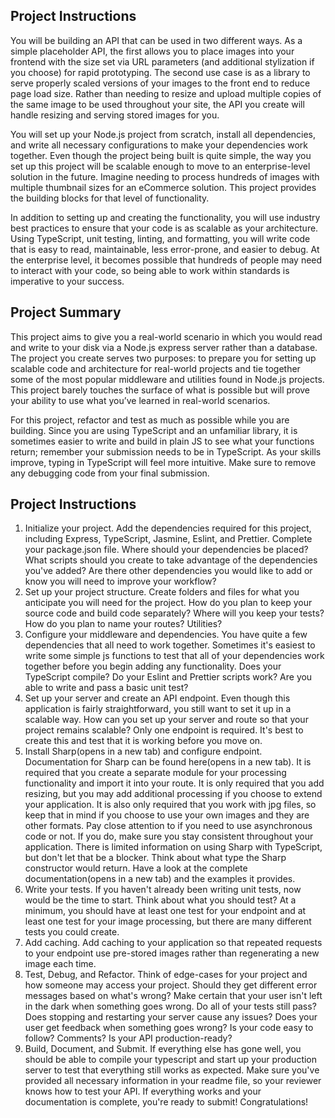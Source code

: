 ## Project Instructions

You will be building an API that can be used in two different ways. As a simple placeholder API, the first allows you to place images into your frontend with the size set via URL parameters (and additional stylization if you choose) for rapid prototyping. The second use case is as a library to serve properly scaled versions of your images to the front end to reduce page load size. Rather than needing to resize and upload multiple copies of the same image to be used throughout your site, the API you create will handle resizing and serving stored images for you.

You will set up your Node.js project from scratch, install all dependencies, and write all necessary configurations to make your dependencies work together. Even though the project being built is quite simple, the way you set up this project will be scalable enough to move to an enterprise-level solution in the future. Imagine needing to process hundreds of images with multiple thumbnail sizes for an eCommerce solution. This project provides the building blocks for that level of functionality.

In addition to setting up and creating the functionality, you will use industry best practices to ensure that your code is as scalable as your architecture. Using TypeScript, unit testing, linting, and formatting, you will write code that is easy to read, maintainable, less error-prone, and easier to debug. At the enterprise level, it becomes possible that hundreds of people may need to interact with your code, so being able to work within standards is imperative to your success.

## Project Summary

This project aims to give you a real-world scenario in which you would read and write to your disk via a Node.js express server rather than a database. The project you create serves two purposes: to prepare you for setting up scalable code and architecture for real-world projects and tie together some of the most popular middleware and utilities found in Node.js projects. This project barely touches the surface of what is possible but will prove your ability to use what you’ve learned in real-world scenarios.

For this project, refactor and test as much as possible while you are building. Since you are using TypeScript and an unfamiliar library, it is sometimes easier to write and build in plain JS to see what your functions return; remember your submission needs to be in TypeScript. As your skills improve, typing in TypeScript will feel more intuitive. Make sure to remove any debugging code from your final submission.

## Project Instructions

1. Initialize your project. Add the dependencies required for this project, including Express, TypeScript, Jasmine, Eslint, and Prettier. Complete your package.json file.
   Where should your dependencies be placed?
   What scripts should you create to take advantage of the dependencies you've added?
   Are there other dependencies you would like to add or know you will need to improve your workflow?
2. Set up your project structure. Create folders and files for what you anticipate you will need for the project.
   How do you plan to keep your source code and build code separately?
   Where will you keep your tests?
   How do you plan to name your routes? Utilities?
3. Configure your middleware and dependencies. You have quite a few dependencies that all need to work together. Sometimes it's easiest to write some simple js functions to test that all of your dependencies work together before you begin adding any functionality.
   Does your TypeScript compile?
   Do your Eslint and Prettier scripts work?
   Are you able to write and pass a basic unit test?
4. Set up your server and create an API endpoint. Even though this application is fairly straightforward, you still want to set it up in a scalable way. How can you set up your server and route so that your project remains scalable? Only one endpoint is required. It's best to create this and test that it is working before you move on.
5. Install Sharp(opens in a new tab) and configure endpoint. Documentation for Sharp can be found here(opens in a new tab). It is required that you create a separate module for your processing functionality and import it into your route. It is only required that you add resizing, but you may add additional processing if you choose to extend your application. It is also only required that you work with jpg files, so keep that in mind if you choose to use your own images and they are other formats.
   Pay close attention to if you need to use asynchronous code or not. If you do, make sure you stay consistent throughout your application.
   There is limited information on using Sharp with TypeScript, but don't let that be a blocker. Think about what type the Sharp constructor would return. Have a look at the complete documentation(opens in a new tab) and the examples it provides.
6. Write your tests. If you haven't already been writing unit tests, now would be the time to start. Think about what you should test? At a minimum, you should have at least one test for your endpoint and at least one test for your image processing, but there are many different tests you could create.
7. Add caching. Add caching to your application so that repeated requests to your endpoint use pre-stored images rather than regenerating a new image each time.
8. Test, Debug, and Refactor. Think of edge-cases for your project and how someone may access your project. Should they get different error messages based on what's wrong? Make certain that your user isn't left in the dark when something goes wrong.
   Do all of your tests still pass?
   Does stopping and restarting your server cause any issues?
   Does your user get feedback when something goes wrong?
   Is your code easy to follow? Comments?
   Is your API production-ready?
9. Build, Document, and Submit. If everything else has gone well, you should be able to compile your typescript and start up your production server to test that everything still works as expected. Make sure you've provided all necessary information in your readme file, so your reviewer knows how to test your API. If everything works and your documentation is complete, you're ready to submit! Congratulations!
